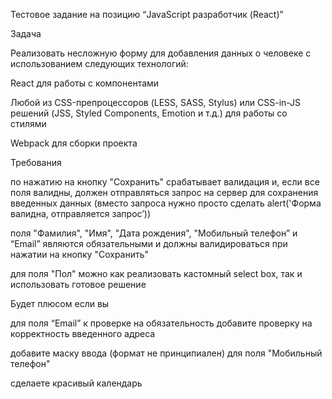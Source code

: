 Тестовое задание на позицию “JavaScript разработчик (React)”


Задача

Реализовать несложную форму для добавления данных о человеке с использованием
следующих технологий:

React для работы с компонентами

Любой из CSS-препроцессоров (LESS, SASS, Stylus) или CSS-in-JS решений (JSS, Styled
Components, Emotion и т.д.) для работы со стилями

Webpack для сборки проекта


Требования

по нажатию на кнопку "Сохранить" срабатывает валидация и, если все поля валидны,
должен отправляться запрос на сервер для сохранения введенных данных (вместо
запроса нужно просто сделать alert('Форма валидна, отправляется запрос’))

поля "Фамилия", "Имя", "Дата рождения", "Мобильный телефон” и “Email” являются
обязательными и должны валидироваться при нажатии на кнопку "Сохранить" 

для поля "Пол" можно как реализовать кастомный select box, так и использовать готовое
решение


Будет плюсом если вы

для поля “Email” к проверке на обязательность добавите проверку на корректность
введенного адреса 

добавите маску ввода (формат не принципиален) для поля "Мобильный телефон"

сделаете красивый календарь 
